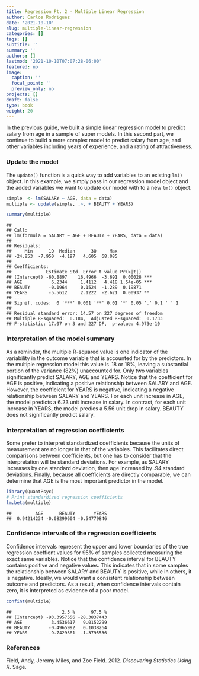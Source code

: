 ```yaml
---
title: Regression Pt. 2 - Multiple Linear Regression
author: Carlos Rodriguez
date: '2021-10-10'
slug: multiple-linear-regression
categories: []
tags: []
subtitle: ''
summary: ''
authors: []
lastmod: '2021-10-10T07:07:28-06:00'
featured: no
image:
  caption: ''
  focal_point: ''
  preview_only: no
projects: []
draft: false
type: book
weight: 20
---
```


In the previous guide, we built a simple linear regression model to predict salary from age in a sample of super models. In this second part, we continue to build a more complex model to predict salary from  age, and other variables including years of experience, and a rating of attractiveness.



### Update the model
The `update()` function is a quick way to add variables to an existing `lm()` object. In this example, we simply pass in our regression model object and the added variables we want to update our model with to a new `lm()` object.

```r
simple  <- lm(SALARY ~ AGE, data = data)
multiple <- update(simple, .~. + BEAUTY + YEARS)      

summary(multiple)
```

```
## 
## Call:
## lm(formula = SALARY ~ AGE + BEAUTY + YEARS, data = data)
## 
## Residuals:
##     Min      1Q  Median      3Q     Max 
## -24.853  -7.950  -4.197   4.605  68.085 
## 
## Coefficients:
##             Estimate Std. Error t value Pr(>|t|)    
## (Intercept) -60.8897    16.4966  -3.691  0.00028 ***
## AGE           6.2344     1.4112   4.418 1.54e-05 ***
## BEAUTY       -0.1964     0.1524  -1.289  0.19871    
## YEARS        -5.5612     2.1222  -2.621  0.00937 ** 
## ---
## Signif. codes:  0 '***' 0.001 '**' 0.01 '*' 0.05 '.' 0.1 ' ' 1
## 
## Residual standard error: 14.57 on 227 degrees of freedom
## Multiple R-squared:  0.184,	Adjusted R-squared:  0.1733 
## F-statistic: 17.07 on 3 and 227 DF,  p-value: 4.973e-10
```

### Interpretation of the model summary
As a reminder, the multiple R-squared value is one indicator of the variability in the outcome variable that is accounted for by the predictors. In the multiple regression model this value is .18 or 18%, leaving a substantial portion of the variance (82%) unaccounted for. Only two variables significantly predict SALARY, AGE and YEARS. Notice that the coefficient for AGE is positive, indicating a positive relationship between SALARY and AGE. However, the coefficient for YEARS is negative, indicating a negative relationship between SALARY and YEARS. For each unit increase in AGE, the model predicts a 6.23 unit increase in salary. In contrast, for each unit increase in YEARS, the model predics a 5.56 unit drop in salary. BEAUTY does not significantly predict salary.

### Interpretation of regression coefficients
Some prefer to interpret standardized coefficients because the units of measurement are no longer in that of the variables. This facilitates direct comparisons between coefficients, but one has to consider that the interpretation will be standard deviations. For example, as SALARY increases by one standard deviation, then age increased by .94 standard deviations. Finally, because all coefficients are directly comparable, we can determine that AGE is the most important predictor in the model.

```r
library(QuantPsyc)
# Print standardized regression coefficients
lm.beta(multiple)
```

```
##         AGE      BEAUTY       YEARS 
##  0.94214234 -0.08299604 -0.54779846
```

### Confidence intervals of the regression coefficients
Confidence intervals represent the upper and lower boundaries of the true regression coeffient values for 95% of samples collected measuring the exact same variables. Notice that the confidence interval for BEAUTY contains positive and negative values. This indicates that in some samples the relationship between SALARY and BEAUTY is positive, while in others, it is negative. Ideally, we would want a consistent relationship between outcome and predictors. As a result, when confidence intervals contain zero, it is interpreted as evidence of a poor model.

```r
confint(multiple)
```

```
##                   2.5 %      97.5 %
## (Intercept) -93.3957556 -28.3837443
## AGE           3.4536617   9.0152299
## BEAUTY       -0.4965992   0.1038264
## YEARS        -9.7429381  -1.3795536
```

### References
<div id="refs" class="references">

<div id="ref-DSUR">

Field, Andy, Jeremy Miles, and Zoe Field. 2012. *Discovering Statistics Using R*. Sage.

</div>

</div>
<!-- ### Compare regression models -->
<!-- We can compare the overall fit of the simple and the multiple regression models to understand if the variance accounted for in one model is significantly higher than the other. This can be accomplished by using the `anova()`function [^1]. to determine if including additional variables if the multiple R-squared value  suggests that there is a significant improved fit of the mulitple versus the simple model.  -->
<!-- ```{r} -->
<!-- anova(simple, multiple) -->
<!-- ``` -->

<!-- ```{r, include = FALSE, eval=FALSE} -->
<!-- library(car) -->
<!-- Anova(simple, multiple, type = 3) -->

<!-- ``` -->

<!-- ### Footnotes -->
<!-- [^1]: Notice this function is a lower-case-a `anova()` and not an upper-case-A `Anova()`. While the former is a built-in base R function, the latter is included in the car package where car stands for Companion to Applied Regression.  -->
